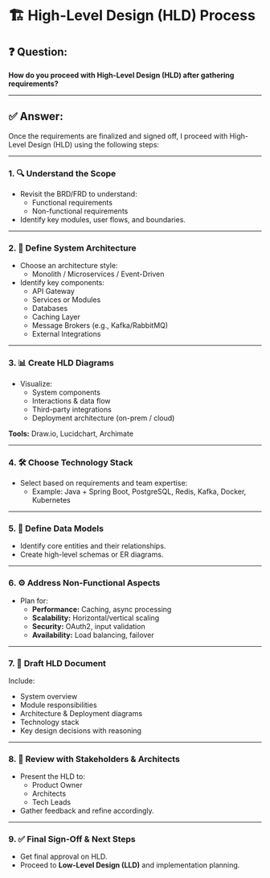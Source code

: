 # 🏗️ High-Level Design (HLD) Process

## ❓ Question:

**How do you proceed with High-Level Design (HLD) after gathering requirements?**

---

## ✅ Answer:

Once the requirements are finalized and signed off, I proceed with High-Level Design (HLD) using the following steps:

---

### 1. 🔍 Understand the Scope

- Revisit the BRD/FRD to understand:
    - Functional requirements
    - Non-functional requirements
- Identify key modules, user flows, and boundaries.

---

### 2. 🧱 Define System Architecture

- Choose an architecture style:
    - Monolith / Microservices / Event-Driven
- Identify key components:
    - API Gateway
    - Services or Modules
    - Databases
    - Caching Layer
    - Message Brokers (e.g., Kafka/RabbitMQ)
    - External Integrations

---

### 3. 📊 Create HLD Diagrams

- Visualize:
    - System components
    - Interactions & data flow
    - Third-party integrations
    - Deployment architecture (on-prem / cloud)

**Tools:** Draw.io, Lucidchart, Archimate

---

### 4. 🛠️ Choose Technology Stack

- Select based on requirements and team expertise:
    - Example: Java + Spring Boot, PostgreSQL, Redis, Kafka, Docker, Kubernetes

---

### 5. 🧩 Define Data Models

- Identify core entities and their relationships.
- Create high-level schemas or ER diagrams.

---

### 6. ⚙️ Address Non-Functional Aspects

- Plan for:
    - **Performance:** Caching, async processing
    - **Scalability:** Horizontal/vertical scaling
    - **Security:** OAuth2, input validation
    - **Availability:** Load balancing, failover

---

### 7. 📝 Draft HLD Document

Include:

- System overview
- Module responsibilities
- Architecture & Deployment diagrams
- Technology stack
- Key design decisions with reasoning

---

### 8. 🤝 Review with Stakeholders & Architects

- Present the HLD to:
    - Product Owner
    - Architects
    - Tech Leads
- Gather feedback and refine accordingly.

---

### 9. ✅ Final Sign-Off & Next Steps

- Get final approval on HLD.
- Proceed to **Low-Level Design (LLD)** and implementation planning.